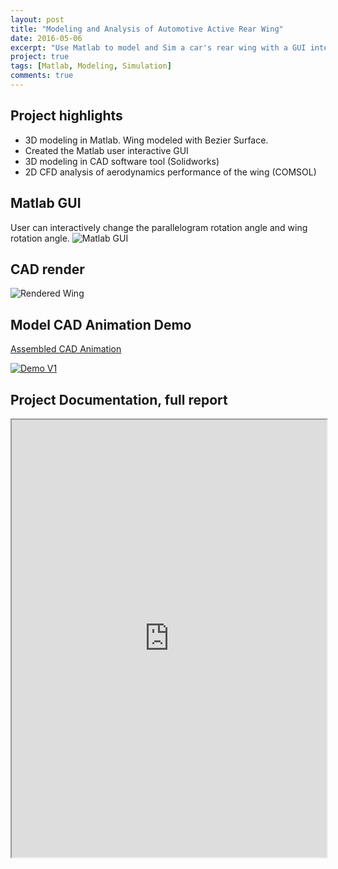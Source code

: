 ```yaml
---
layout: post
title: "Modeling and Analysis of Automotive Active Rear Wing"
date: 2016-05-06
excerpt: "Use Matlab to model and Sim a car's rear wing with a GUI interface for tunable aspects,  Use Solidworks for CAD, COMSOL for CFD analysis, a full modeling and simulation project"
project: true
tags: [Matlab, Modeling, Simulation]
comments: true
---
```


## Project highlights
- 3D modeling in Matlab. Wing modeled with Bezier Surface. 
- Created the Matlab user interactive GUI 
- 3D modeling in CAD software tool (Solidworks)
- 2D CFD analysis of aerodynamics performance of the wing (COMSOL)

## Matlab GUI
User can interactively change the parallelogram rotation angle and wing rotation angle.
![Matlab GUI](https://drive.google.com/uc?id=1dFimcHxuGGE61vfgmDwED83aVJxOtfjy)

## CAD render
![Rendered Wing](https://drive.google.com/uc?id=0B2nK-DCbPlVBUTVLQUVIbDBiekk)

## Model CAD Animation Demo
[Assembled CAD Animation](https://www.youtube.com/watch?v=S6ocQBCH0o8)

<a href="https://www.youtube.com/watch?feature=player_embedded&v=S6ocQBCH0o8
" target="_blank"><img src="https://img.youtube.com/vi/S6ocQBCH0o8/0.jpg" 
alt="Demo V1"/></a>

## Project Documentation, full report
<iframe src="https://docs.google.com/file/d/1WObkHWJOXvLLaN_YCxnajrWPH5aJNIgl/preview" width="100%" height="700px"></iframe>
